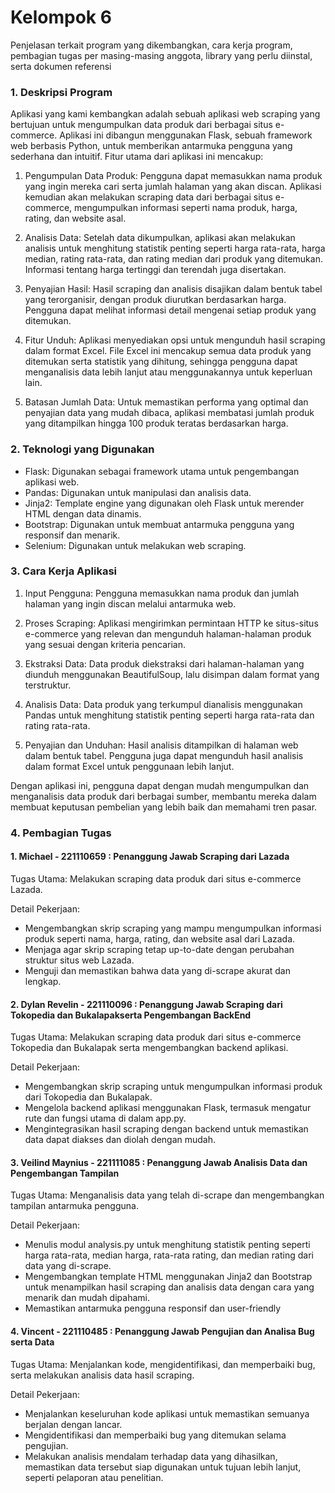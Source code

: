# Kelompok 6

Penjelasan terkait program yang dikembangkan, cara kerja program, pembagian tugas per masing-masing anggota, library yang perlu diinstal, serta dokumen referensi

### 1. Deskripsi Program

Aplikasi yang kami kembangkan adalah sebuah aplikasi web scraping yang bertujuan untuk mengumpulkan data produk dari berbagai situs e-commerce. Aplikasi ini dibangun menggunakan Flask, sebuah framework web berbasis Python, untuk memberikan antarmuka pengguna yang sederhana dan intuitif. Fitur utama dari aplikasi ini mencakup:

1. Pengumpulan Data Produk:
    Pengguna dapat memasukkan nama produk yang ingin mereka cari serta jumlah halaman yang akan discan. Aplikasi kemudian akan melakukan scraping data dari berbagai situs e-commerce, mengumpulkan informasi seperti nama produk, harga, rating, dan website asal.

2. Analisis Data:
    Setelah data dikumpulkan, aplikasi akan melakukan analisis untuk menghitung statistik penting seperti harga rata-rata, harga median, rating rata-rata, dan rating median dari produk yang ditemukan. Informasi tentang harga tertinggi dan terendah juga disertakan.

3. Penyajian Hasil:
    Hasil scraping dan analisis disajikan dalam bentuk tabel yang terorganisir, dengan produk diurutkan berdasarkan harga. Pengguna dapat melihat informasi detail mengenai setiap produk yang ditemukan.

4. Fitur Unduh:
    Aplikasi menyediakan opsi untuk mengunduh hasil scraping dalam format Excel. File Excel ini mencakup semua data produk yang ditemukan serta statistik yang dihitung, sehingga pengguna dapat menganalisis data lebih lanjut atau menggunakannya untuk keperluan lain.

5. Batasan Jumlah Data:
    Untuk memastikan performa yang optimal dan penyajian data yang mudah dibaca, aplikasi membatasi jumlah produk yang ditampilkan hingga 100 produk teratas berdasarkan harga.

### 2. Teknologi yang Digunakan
- Flask: Digunakan sebagai framework utama untuk pengembangan aplikasi web.
- Pandas: Digunakan untuk manipulasi dan analisis data.
- Jinja2: Template engine yang digunakan oleh Flask untuk merender HTML dengan data dinamis.
- Bootstrap: Digunakan untuk membuat antarmuka pengguna yang responsif dan menarik.
- Selenium: Digunakan untuk melakukan web scraping.

### 3. Cara Kerja Aplikasi

1. Input Pengguna:
    Pengguna memasukkan nama produk dan jumlah halaman yang ingin discan melalui antarmuka web.

2. Proses Scraping:
    Aplikasi mengirimkan permintaan HTTP ke situs-situs e-commerce yang relevan dan mengunduh halaman-halaman produk yang sesuai dengan kriteria pencarian.

3. Ekstraksi Data:
    Data produk diekstraksi dari halaman-halaman yang diunduh menggunakan BeautifulSoup, lalu disimpan dalam format yang terstruktur.

4. Analisis Data:
    Data produk yang terkumpul dianalisis menggunakan Pandas untuk menghitung statistik penting seperti harga rata-rata dan rating rata-rata.

5. Penyajian dan Unduhan:
    Hasil analisis ditampilkan di halaman web dalam bentuk tabel. Pengguna juga dapat mengunduh hasil analisis dalam format Excel untuk penggunaan lebih lanjut.

Dengan aplikasi ini, pengguna dapat dengan mudah mengumpulkan dan menganalisis data produk dari berbagai sumber, membantu mereka dalam membuat keputusan pembelian yang lebih baik dan memahami tren pasar.

### 4. Pembagian Tugas

#### 1. Michael - 221110659 : Penanggung Jawab Scraping dari Lazada

Tugas Utama: Melakukan scraping data produk dari situs e-commerce Lazada.

Detail Pekerjaan:
- Mengembangkan skrip scraping yang mampu mengumpulkan informasi produk seperti nama, harga, rating, dan website asal dari Lazada.
- Menjaga agar skrip scraping tetap up-to-date dengan perubahan struktur situs web Lazada.
- Menguji dan memastikan bahwa data yang di-scrape akurat dan lengkap.
  
#### 2. Dylan Revelin - 221110096 : Penanggung Jawab Scraping dari Tokopedia dan Bukalapakserta Pengembangan BackEnd

Tugas Utama: Melakukan scraping data produk dari situs e-commerce Tokopedia dan Bukalapak serta mengembangkan backend aplikasi.

Detail Pekerjaan:
- Mengembangkan skrip scraping untuk mengumpulkan informasi produk dari Tokopedia dan Bukalapak.
- Mengelola backend aplikasi menggunakan Flask, termasuk mengatur rute dan fungsi utama di dalam app.py.
- Mengintegrasikan hasil scraping dengan backend untuk memastikan data dapat diakses dan diolah dengan mudah.
  
#### 3. Veilind Maynius - 221111085 : Penanggung Jawab Analisis Data dan Pengembangan Tampilan

Tugas Utama: Menganalisis data yang telah di-scrape dan mengembangkan tampilan antarmuka pengguna.

Detail Pekerjaan:
- Menulis modul analysis.py untuk menghitung statistik penting seperti harga rata-rata, median harga, rata-rata rating, dan median rating dari data yang di-scrape.
- Mengembangkan template HTML menggunakan Jinja2 dan Bootstrap untuk menampilkan hasil scraping dan analisis data dengan cara yang menarik dan mudah dipahami.
- Memastikan antarmuka pengguna responsif dan user-friendly

#### 4. Vincent - 221110485 : Penanggung Jawab Pengujian dan Analisa Bug serta Data

Tugas Utama: Menjalankan kode, mengidentifikasi, dan memperbaiki bug, serta melakukan analisis data hasil scraping.

Detail Pekerjaan:
- Menjalankan keseluruhan kode aplikasi untuk memastikan semuanya berjalan dengan lancar.
- Mengidentifikasi dan memperbaiki bug yang ditemukan selama pengujian.
- Melakukan analisis mendalam terhadap data yang dihasilkan, memastikan data tersebut siap digunakan untuk tujuan lebih lanjut, seperti pelaporan atau penelitian.


